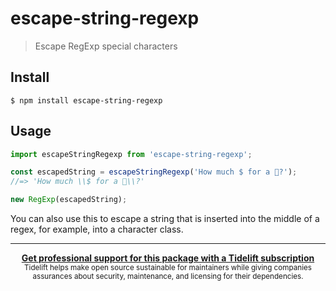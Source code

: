 # escape-string-regexp

> Escape RegExp special characters

## Install

```
$ npm install escape-string-regexp
```

## Usage

```js
import escapeStringRegexp from 'escape-string-regexp';

const escapedString = escapeStringRegexp('How much $ for a 🦄?');
//=> 'How much \\$ for a 🦄\\?'

new RegExp(escapedString);
```

You can also use this to escape a string that is inserted into the middle of a regex, for example, into a character class.

---

<div align="center">
	<b>
		<a href="https://tidelift.com/subscription/pkg/npm-escape-string-regexp?utm_source=npm-escape-string-regexp&utm_medium=referral&utm_campaign=readme">Get professional support for this package with a Tidelift subscription</a>
	</b>
	<br>
	<sub>
		Tidelift helps make open source sustainable for maintainers while giving companies<br>assurances about security, maintenance, and licensing for their dependencies.
	</sub>
</div>
